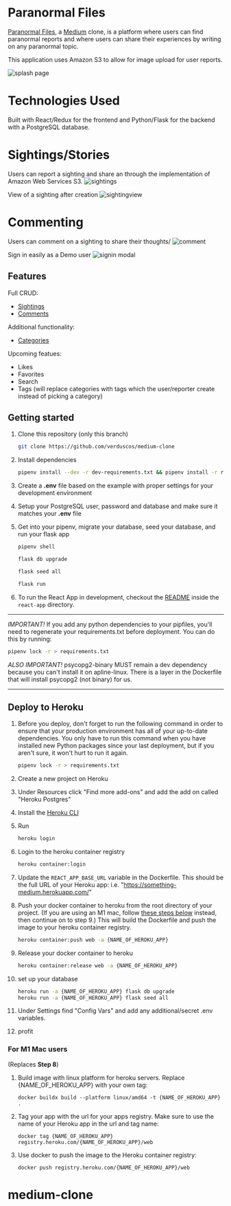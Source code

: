 # Paranormal Files 

[Paranormal Files](https://something-medium.herokuapp.com/), a [Medium](https://medium.com/) clone,  is a platform where users can find paranormal reports and where users  can share their experiences by writing on any paranormal topic.

This application uses Amazon S3 to allow for image upload for user reports.

![splash page](https://medium-clone-photo-bucket.s3.us-west-1.amazonaws.com/splash-pf.PNG)

# Technologies Used
Built with React/Redux for the frontend and Python/Flask for the backend with a PostgreSQL database.

# Sightings/Stories
Users can report a sighting and share an through the implementation of Amazon Web Services S3.
![sightings](https://medium-clone-photo-bucket.s3.us-west-1.amazonaws.com/create-pf.PNG)

View of a sighting after creation
![sightingview](https://medium-clone-photo-bucket.s3.us-west-1.amazonaws.com/sighting-pf.PNG)

# Commenting
Users can comment on a sighting to share their thoughts/
![comment](https://medium-clone-photo-bucket.s3.us-west-1.amazonaws.com/commens-pf.PNG)

Sign in easily as a Demo user
![signin modal](https://medium-clone-photo-bucket.s3.us-west-1.amazonaws.com/signin-pf.PNG)

## Features
Full CRUD:
 * [Sightings](https://github.com/verduscos/medium-clone/wiki/Feature-List) 
 * [Comments](https://github.com/verduscos/medium-clone/wiki/Feature-List)

Additional functionality:
 * [Categories](https://github.com/verduscos/medium-clone/wiki/Feature-List)

Upcoming featues:
 * Likes
 * Favorites
 * Search
 * Tags (will replace categories with tags which the user/reporter create instead of picking a category)

## Getting started

1. Clone this repository (only this branch)

   ```bash
   git clone https://github.com/verduscos/medium-clone
   ```

2. Install dependencies

      ```bash
      pipenv install --dev -r dev-requirements.txt && pipenv install -r requirements.txt
      ```

3. Create a **.env** file based on the example with proper settings for your
   development environment
4. Setup your PostgreSQL user, password and database and make sure it matches your **.env** file

5. Get into your pipenv, migrate your database, seed your database, and run your flask app

   ```bash
   pipenv shell
   ```

   ```bash
   flask db upgrade
   ```

   ```bash
   flask seed all
   ```

   ```bash
   flask run
   ```

6. To run the React App in development, checkout the [README](./react-app/README.md) inside the `react-app` directory.

***
*IMPORTANT!*
   If you add any python dependencies to your pipfiles, you'll need to regenerate your requirements.txt before deployment.
   You can do this by running:

   ```bash
   pipenv lock -r > requirements.txt
   ```

*ALSO IMPORTANT!*
   psycopg2-binary MUST remain a dev dependency because you can't install it on apline-linux.
   There is a layer in the Dockerfile that will install psycopg2 (not binary) for us.
***

## Deploy to Heroku

1. Before you deploy, don't forget to run the following command in order to
ensure that your production environment has all of your up-to-date
dependencies. You only have to run this command when you have installed new
Python packages since your last deployment, but if you aren't sure, it won't
hurt to run it again.

   ```bash
   pipenv lock -r > requirements.txt
   ```

2. Create a new project on Heroku
3. Under Resources click "Find more add-ons" and add the add on called "Heroku Postgres"
4. Install the [Heroku CLI](https://devcenter.heroku.com/articles/heroku-command-line)
5. Run

   ```bash
   heroku login
   ```

6. Login to the heroku container registry

   ```bash
   heroku container:login
   ```

7. Update the `REACT_APP_BASE_URL` variable in the Dockerfile.
   This should be the full URL of your Heroku app: i.e. "https://something-medium.herokuapp.com/"
8. Push your docker container to heroku from the root directory of your project.
   (If you are using an M1 mac, follow [these steps below](#for-m1-mac-users) instead, then continue on to step 9.)
   This will build the Dockerfile and push the image to your heroku container registry.

   ```bash
   heroku container:push web -a {NAME_OF_HEROKU_APP}
   ```

9. Release your docker container to heroku

      ```bash
      heroku container:release web -a {NAME_OF_HEROKU_APP}
      ```

10. set up your database

      ```bash
      heroku run -a {NAME_OF_HEROKU_APP} flask db upgrade
      heroku run -a {NAME_OF_HEROKU_APP} flask seed all
      ```

11. Under Settings find "Config Vars" and add any additional/secret .env
variables.

12. profit

### For M1 Mac users

(Replaces **Step 8**)

1. Build image with linux platform for heroku servers. Replace
{NAME_OF_HEROKU_APP} with your own tag:

   ```bash=
   docker buildx build --platform linux/amd64 -t {NAME_OF_HEROKU_APP} .
   ```

2. Tag your app with the url for your apps registry. Make sure to use the name
of your Heroku app in the url and tag name:

   ```bash=2
   docker tag {NAME_OF_HEROKU_APP} registry.heroku.com/{NAME_OF_HEROKU_APP}/web
   ```

3. Use docker to push the image to the Heroku container registry:

   ```bash=3
   docker push registry.heroku.com/{NAME_OF_HEROKU_APP}/web
   ```
# medium-clone
